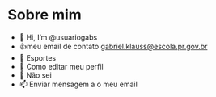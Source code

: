 # Sobre mim
- 👋 Hi, I’m @usuariogabs
- :+1:meu email de contato gabriel.klauss@escola.pr.gov.br
- 👀 Esportes
- 🌱 Como editar meu perfil
- 💞️ Não sei
- 📫 Enviar mensagem a o meu email
